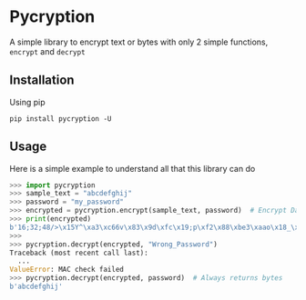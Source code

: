 # Pycryption
A simple library to encrypt text or bytes with only 2 simple functions, `encrypt` and `decrypt`

## Installation

Using pip
```
pip install pycryption -U
```

## Usage

Here is a simple example to understand all that this library can do

```python
>>> import pycryption
>>> sample_text = "abcdefghij"
>>> password = "my_password"
>>> encrypted = pycryption.encrypt(sample_text, password)  # Encrypt Data (can also take bytes)
>>> print(encrypted)
b'16;32;48/>\x15Y^\xa3\xc66v\x83\x9d\xfc\x19;p\xf2\x88\xbe3\xaao\x18_\x91\xe4\xbb0\x98\xdba\x06Q\x10\x15\x15\xe0\xcb\x14\x8bw\xa0\xef\x875j<\x1d\x06H\x04\xf6\x13\x01&\xa7\x12\x80}\x18'
>>>
>>> pycryption.decrypt(encrypted, "Wrong_Password")
Traceback (most recent call last):
  ...
ValueError: MAC check failed
>>> pycryption.decrypt(encrypted, password)  # Always returns bytes
b'abcdefghij'
```
